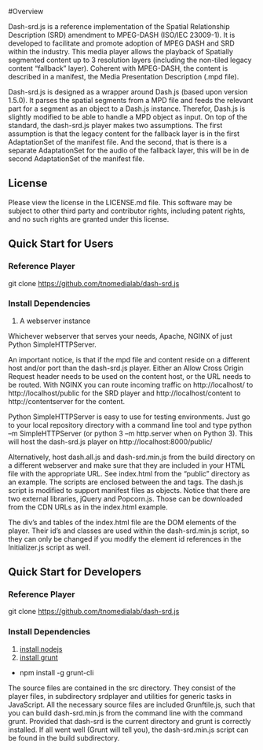 #Overview

Dash-srd.js is a reference implementation of the Spatial Relationship Description (SRD) amendment to MPEG-DASH (ISO/IEC 23009-1). It is developed to facilitate and promote adoption of MPEG DASH and SRD within the industry. This media player allows the playback of Spatially segmented content up to 3 resolution layers (including the non-tiled legacy content “fallback” layer). Coherent with MPEG-DASH, the content is described in a manifest, the Media Presentation Description (.mpd file). 

Dash-srd.js is designed as a wrapper around Dash.js (based upon version 1.5.0). It parses the spatial segments from a MPD file and feeds the relevant part for a segment as an object to a Dash.js instance. Therefor, Dash.js is slightly modified to be able to handle a MPD object as input. On top of the standard, the dash-srd.js player makes two assumptions. The first assumption is that the legacy content for the fallback layer is in the first AdaptationSet of the manifest file. And the second, that is there is a separate AdaptationSet for the audio of the fallback layer, this will be in de second AdaptationSet of the manifest file. 

## License
Please view the license in the LICENSE.md file. This software may be subject to other third party
and contributor rights, including patent rights, and no such rights are
granted under this license.

## Quick Start for Users

### Reference Player
git clone https://github.com/tnomedialab/dash-srd.js

### Install Dependencies
1.	A webserver instance

Whichever webserver that serves your needs, Apache, NGINX of just Python SimpleHTTPServer. 

An important notice, is that if the mpd file and content reside on a different host and/or port than the dash-srd.js player. Either an Allow Cross Origin Request header needs to be used on the content host, or the URL needs to be routed. With NGINX you can route incoming traffic on http://localhost/ to http://localhost/public  for the SRD player and http://localhost/content to http://contentserver for the content.

Python SimpleHTTPServer is easy to use for testing environments. Just go to your local repository directory with a command line tool and type python –m SimpleHTTPServer (or python 3 –m http.server when on Python 3). This will host the dash-srd.js player on http://localhost:8000/public/

Alternatively, host dash.all.js and dash-srd.min.js from the build directory on a different webserver and make sure that they are included in your HTML file with the appropriate URL. See index.html from the “public” directory as an example. The scripts are enclosed between the <head> and </head> tags. The dash.js script is modified to support manifest files as objects. Notice that there are two external libraries, jQuery and Popcorn.js. Those can be downloaded from the CDN URLs as in the index.html example.

The div’s and tables of the index.html file are the DOM elements of the player. Their id’s and classes are used within the dash-srd.min.js script, so they can only be changed if you modify the element id references in the Initializer.js script as well.

## Quick Start for Developers

### Reference Player
git clone https://github.com/tnomedialab/dash-srd.js

### Install Dependencies
1.	[install nodejs](http://nodejs.org/)
2.	[install grunt](http://gruntjs.com/getting-started)
* npm install -g grunt-cli

The source files are contained in the src directory. They consist of the player files, in subdirectory srdplayer and utilities for generic tasks in JavaScript. All the necessary source files are included Grunftile.js, such that you can build dash-srd.min.js from the command line with the command grunt. Provided that dash-srd is the current directory and grunt is correctly installed. If all went well (Grunt will tell you), the dash-srd.min.js script can be found in the build subdirectory.

